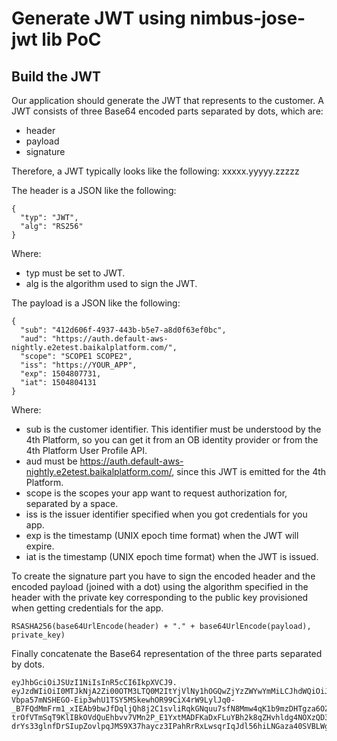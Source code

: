 # Generate JWT using nimbus-jose-jwt lib PoC 

## Build the JWT
Our application should generate the JWT that represents to the customer.
A JWT consists of three Base64 encoded parts separated by dots, which are:
- header
- payload
- signature

Therefore, a JWT typically looks like the following:
xxxxx.yyyyy.zzzzz

The header is a JSON like the following:
```
{
  "typ": "JWT",
  "alg": "RS256"
}
```
Where:
- typ must be set to JWT.
- alg is the algorithm used to sign the JWT.

The payload is a JSON like the following:
```
{
  "sub": "412d606f-4937-443b-b5e7-a8d0f63ef0bc",
  "aud": "https://auth.default-aws-nightly.e2etest.baikalplatform.com/",
  "scope": "SCOPE1 SCOPE2",
  "iss": "https://YOUR_APP",
  "exp": 1504807731,
  "iat": 1504804131
}
```
Where:
- sub is the customer identifier. This identifier must be understood by the 4th Platform, so you can get it from an OB identity provider
  or from the 4th Platform User Profile API.
- aud must be https://auth.default-aws-nightly.e2etest.baikalplatform.com/, since this JWT is emitted
  for the 4th Platform.
- scope is the scopes your app want to request authorization for, separated by a space.
- iss is the issuer identifier specified when you got credentials for you app.
- exp is the timestamp (UNIX epoch time format) when the JWT will expire.
- iat is the timestamp (UNIX epoch time format) when the JWT is issued.

To create the signature part you have to sign the encoded header and the encoded payload (joined with a dot)
using the algorithm specified in the header with the private key corresponding to the public key provisioned
when getting credentials for the app.

```
RSASHA256(base64UrlEncode(header) + "." + base64UrlEncode(payload), private_key)
```

Finally concatenate the Base64 representation of the three parts separated by dots.

```
eyJhbGciOiJSUzI1NiIsInR5cCI6IkpXVCJ9.
eyJzdWIiOiI0MTJkNjA2Zi00OTM3LTQ0M2ItYjVlNy1hOGQwZjYzZWYwYmMiLCJhdWQiOiJodHRwczovL2F1dGguZXhhbXBsZS5jb20vIiwic2NvcGUiOiJ1c2VycHJvZmlsZTpyZWFkIiwiaXNzIjoiaHR0cHM6Ly9ZT1VSX0FQUCIsImV4cCI6MTUwNDgwNzczMSwiaWF0IjoxNTA0ODA0MTMxfQ.
Vbpa57mNSHEGO-Eip3whU1TSY5MSkewhOR99CiX4rW9LylJq0-_B7FQdMmFrm1_xIEAb9bwJfDqljQh8j2C1svliRqkGNquu7sfN8Mmw4qK1b9mzDHTgza6OZD7Qnisjkf8sTTC5KiGJ7W4S9sTIsIhOA5O047tZ2fpC3m7GHE-trOfVTmSqT9KlIBkOVdQuEhbvv7VMn2P_E1YxtMADFKaDxFLuYBh2k8qZHvhldg4NOXzQD3TXtMGAa1QwZQTm4VEAOCtS1IJ0jH-drYs33glnfDrSIupZovlpqJMS9X37haycz3IPahRrRxLwsqrIqJdl56hiLNGaza40SVBLWg
```
